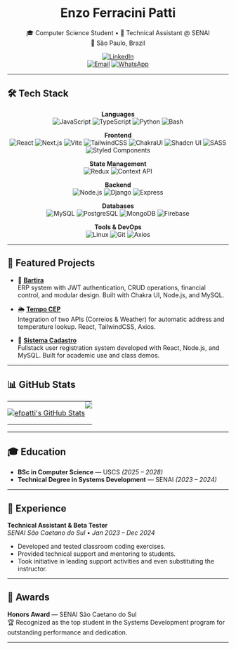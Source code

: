 <div align="center">

# Enzo Ferracini Patti

🎓 Computer Science Student • 💼 Technical Assistant @ SENAI  
📍 São Paulo, Brazil  

[![LinkedIn](https://img.shields.io/badge/-LinkedIn-0A66C2?style=for-the-badge&logo=linkedin&logoColor=white)](https://linkedin.com/in/efpatti)  
[![Email](https://img.shields.io/badge/-Email-EA4335?style=for-the-badge&logo=gmail&logoColor=white)](mailto:efpatti.dev@gmail.com)
[![WhatsApp](https://img.shields.io/badge/-WhatsApp-25D366?style=for-the-badge&logo=whatsapp&logoColor=white)](https://wa.me/5511978833101)

</div>

---

## 🛠️ Tech Stack

<div align="center">

**Languages**  
![JavaScript](https://img.shields.io/badge/-JavaScript-000?style=for-the-badge&logo=javascript)
![TypeScript](https://img.shields.io/badge/-TypeScript-000?style=for-the-badge&logo=typescript)
![Python](https://img.shields.io/badge/-Python-000?style=for-the-badge&logo=python)
![Bash](https://img.shields.io/badge/-Bash-000?style=for-the-badge&logo=gnubash)

**Frontend**  
![React](https://img.shields.io/badge/-React-000?style=for-the-badge&logo=react)
![Next.js](https://img.shields.io/badge/-Next.js-000?style=for-the-badge&logo=next.js)
![Vite](https://img.shields.io/badge/-Vite-000?style=for-the-badge&logo=vite)
![TailwindCSS](https://img.shields.io/badge/-TailwindCSS-000?style=for-the-badge&logo=tailwind-css)
![ChakraUI](https://img.shields.io/badge/-Chakra_UI-000?style=for-the-badge&logo=chakra-ui)
![Shadcn UI](https://img.shields.io/badge/-Shadcn_UI-000?style=for-the-badge&logo=ui-ux&logoColor=white)
![SASS](https://img.shields.io/badge/-SASS-000?style=for-the-badge&logo=sass)
![Styled Components](https://img.shields.io/badge/-Styled_Components-000?style=for-the-badge&logo=styled-components)

**State Management**  
![Redux](https://img.shields.io/badge/-Redux-000?style=for-the-badge&logo=redux)
![Context API](https://img.shields.io/badge/-Context_API-000?style=for-the-badge&logo=react)

**Backend**  
![Node.js](https://img.shields.io/badge/-Node.js-000?style=for-the-badge&logo=node.js)
![Django](https://img.shields.io/badge/-Django-000?style=for-the-badge&logo=django)
![Express](https://img.shields.io/badge/-Express.js-000?style=for-the-badge&logo=express)

**Databases**  
![MySQL](https://img.shields.io/badge/-MySQL-000?style=for-the-badge&logo=mysql)
![PostgreSQL](https://img.shields.io/badge/-PostgreSQL-000?style=for-the-badge&logo=postgresql)
![MongoDB](https://img.shields.io/badge/-MongoDB-000?style=for-the-badge&logo=mongodb)
![Firebase](https://img.shields.io/badge/-Firebase-000?style=for-the-badge&logo=firebase)

**Tools & DevOps**  
![Linux](https://img.shields.io/badge/-Linux-000?style=for-the-badge&logo=linux)
![Git](https://img.shields.io/badge/-Git-000?style=for-the-badge&logo=git)
![Axios](https://img.shields.io/badge/-Axios-000?style=for-the-badge&logo=axios)

</div>

---

## 🚀 Featured Projects

- 🔐 [**Bartira**](https://github.com/efpatti/bartira)  
  ERP system with JWT authentication, CRUD operations, financial control, and modular design. Built with Chakra UI, Node.js, and MySQL.

- 🌦️ [**Tempo CEP**](https://github.com/efpatti/tempo-cep)  
  Integration of two APIs (Correios & Weather) for automatic address and temperature lookup. React, TailwindCSS, Axios.

- 👥 [**Sistema Cadastro**](https://github.com/efpatti/sistema-cadastro)  
  Fullstack user registration system developed with React, Node.js, and MySQL. Built for academic use and class demos.

---

## 📊 GitHub Stats

<div align="center">
  
<table>
<tr>
<td valign="top" style="padding: 0; margin: 0;">
  
  <a href="https://awesome-github-stats.azurewebsites.net/index.html??cardType=level&theme=github-dark&preferLogin=true">    <img  alt="efpatti's GitHub Stats" src="https://awesome-github-stats.azurewebsites.net/user-stats/efpatti?cardType=level&theme=github-dark&preferLogin=true" />  </a>

</td>
<td valign="top" style="padding: 0; margin: 0;">

<img src="https://github-readme-stats.vercel.app/api/top-langs/?username=efpatti&layout=compact&theme=github_dark&hide_border=true" />

</td>
</tr>
</table>

</div>



---

## 🎓 Education

- **BSc in Computer Science** — USCS *(2025 – 2028)*  
- **Technical Degree in Systems Development** — SENAI *(2023 – 2024)*

---

## 💼 Experience

**Technical Assistant & Beta Tester**  
_SENAI São Caetano do Sul • Jan 2023 – Dec 2024_

- Developed and tested classroom coding exercises.
- Provided technical support and mentoring to students.
- Took initiative in leading support activities and even substituting the instructor.

---

## 🏅 Awards

**Honors Award** — SENAI São Caetano do Sul  
🏆 Recognized as the top student in the Systems Development program for outstanding performance and dedication.

---

